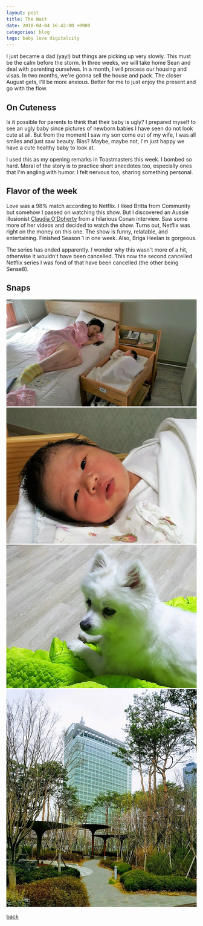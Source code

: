 ```yaml
---
layout: post
title: The Wait
date: 2018-04-04 16:42:00 +0900
categories: blog
tags: baby love digitalcity
---
```


I just became a dad (yay!) but things are picking up very slowly. This must be the calm before the storm. In three weeks, we will take home Sean and deal with parenting ourselves. In a month, I will process our housing and visas. In two months, we're gonna sell the house and pack. The closer August gets, I'll be more anxious. Better for me to just enjoy the present and go with the flow.

## On Cuteness

Is it possible for parents to think that their baby is ugly? I prepared myself to see an ugly baby since pictures of newborn babies I have seen do not look cute at all. But from the moment I saw my son come out of my wife, I was all smiles and just saw beauty. Bias? Maybe, maybe not, I'm just happy we have a cute healthy baby to look at.

I used this as my opening remarks in Toastmasters this week. I bombed so hard. Moral of the story is to practice short anecdotes too, especially ones that I'm angling with humor. I felt nervous too, sharing something personal.

## Flavor of the week

Love was a 98% match according to Netflix. I liked Britta from Community but somehow I passed on watching this show. But I discovered an Aussie illusionist [Claudia O'Doherty](https://youtu.be/bNcj9iR956M) from a hilarious Conan interview. Saw some more of her videos and decided to watch the show. Turns out, Netflix was right on the money on this one. The show is funny, relatable, and entertaining. Finished Season 1 in one week. Also, Briga Heelan is gorgeous.

The series has ended apparently. I wonder why this wasn't more of a hit, otherwise it wouldn't have been cancelled. This now the second cancelled Netflix series I was fond of that have been cancelled (the other being Sense8).

## Snaps

![](/assets/img/20180403-sleepers.jpg "Deep sleepers")
![](/assets/img/20180402-sean.jpg "Cute baby")
![](/assets/img/20180402-pepper.jpg "Pretty dog")
![](/assets/img/20180403-digitalcityspring.jpg "Too much, Google, too much.")

[back](/blog)

